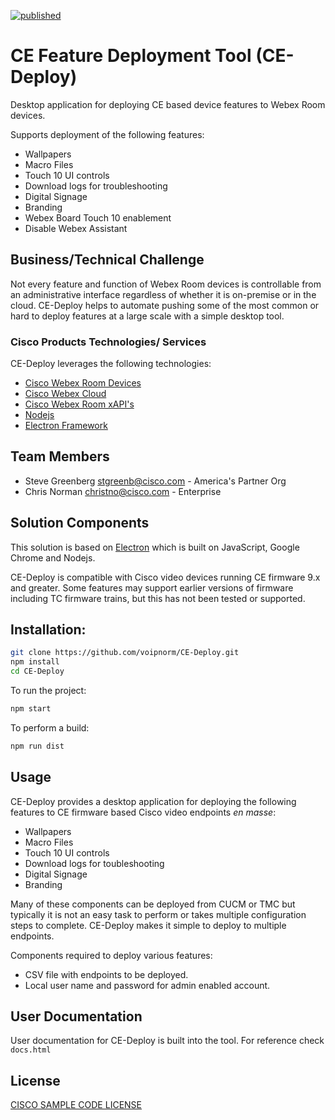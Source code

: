 [![published](https://static.production.devnetcloud.com/codeexchange/assets/images/devnet-published.svg)](https://developer.cisco.com/codeexchange/github/repo/voipnorm/InRoom-Macro-Deployer)
# CE Feature Deployment Tool (CE-Deploy)

Desktop application for deploying CE based device features to Webex Room devices.

Supports deployment of the following features:

* Wallpapers
* Macro Files
* Touch 10 UI controls
* Download logs for troubleshooting
* Digital Signage
* Branding
* Webex Board Touch 10 enablement
* Disable Webex Assistant

## Business/Technical Challenge

Not every feature and function of Webex Room devices is controllable from an administrative interface regardless of whether it is on-premise or in the cloud. 
CE-Deploy helps to automate pushing some of the most common or hard to deploy features at a large scale with a simple desktop tool.

### Cisco Products Technologies/ Services

CE-Deploy leverages the following technologies:

* [Cisco Webex Room Devices](https://www.cisco.com/c/en/us/products/collaboration-endpoints/webex-room-series/index.html)
* [Cisco Webex Cloud](https://collaborationhelp.cisco.com/article/en-us/n4lhv2s)
* [Cisco Webex Room xAPI's](https://www.cisco.com/c/dam/en/us/td/docs/telepresence/endpoint/ce96/collaboration-endpoint-software-api-reference-guide-ce96.pdf)
* [Nodejs](https://nodejs.org/en/)
* [Electron Framework](https://electronjs.org/)

## Team Members

* Steve Greenberg <stgreenb@cisco.com> - America's Partner Org
* Chris Norman <christno@cisco.com> - Enterprise

## Solution Components

This solution is based on [Electron](https://www.electronjs.org/) which is built on JavaScript, Google Chrome and Nodejs.

CE-Deploy is compatible with Cisco video devices running CE firmware 9.x and greater. Some features may support earlier versions of firmware including TC firmware trains, but this has not been tested or supported.

## Installation:

```bash
git clone https://github.com/voipnorm/CE-Deploy.git
npm install
cd CE-Deploy
```
    
To run the project:

```bash
npm start
```

To perform a build:

```bash
npm run dist
```

## Usage

CE-Deploy provides a desktop application for deploying the following features to CE firmware based Cisco video endpoints _en masse_:

* Wallpapers
* Macro Files
* Touch 10 UI controls
* Download logs for toubleshooting
* Digital Signage
* Branding

Many of these components can be deployed from CUCM or TMC but typically it is not an easy task to perform or takes multiple configuration steps to complete. CE-Deploy makes it simple to deploy to multiple endpoints.

Components required to deploy various features:

* CSV file with endpoints to be deployed.
* Local user name and password for admin enabled account.

## User Documentation

User documentation for CE-Deploy is built into the tool. For reference check `docs.html` 

## License

[CISCO SAMPLE CODE LICENSE](LICENSE.md) 

